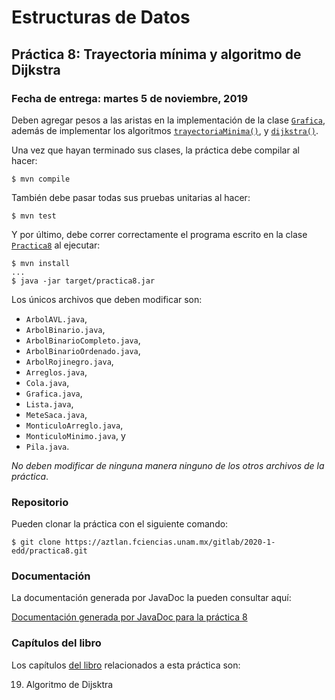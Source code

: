 Estructuras de Datos
====================

Práctica 8: Trayectoria mínima y algoritmo de Dijkstra
------------------------------------------------------

### Fecha de entrega: martes 5 de noviembre, 2019

Deben agregar pesos a las aristas en la implementación de la clase
[`Grafica`](https://aztlan.fciencias.unam.mx/gitlab/2020-1-edd/practica8/blob/master/src/main/java/mx/unam/ciencias/edd/Grafica.java),
además de implementar los algoritmos
[`trayectoriaMinima()`](https://aztlan.fciencias.unam.mx/gitlab/2020-1-edd/practica8/blob/master/src/main/java/mx/unam/ciencias/edd/Grafica.java#L395),
y
[`dijkstra()`](https://aztlan.fciencias.unam.mx/gitlab/2020-1-edd/practica8/blob/master/src/main/java/mx/unam/ciencias/edd/Grafica.java#L410).

Una vez que hayan terminado sus clases, la práctica debe compilar al hacer:

```
$ mvn compile
```

También debe pasar todas sus pruebas unitarias al hacer:

```
$ mvn test
```

Y por último, debe correr correctamente el programa escrito en la clase
[`Practica8`](https://aztlan.fciencias.unam.mx/gitlab/2020-1-edd/practica8/blob/master/src/main/java/mx/unam/ciencias/edd/Practica8.java)
al ejecutar:

```
$ mvn install
...
$ java -jar target/practica8.jar
```

Los únicos archivos que deben modificar son:

* `ArbolAVL.java`,
* `ArbolBinario.java`,
* `ArbolBinarioCompleto.java`,
* `ArbolBinarioOrdenado.java`,
* `ArbolRojinegro.java`,
* `Arreglos.java`,
* `Cola.java`,
* `Grafica.java`,
* `Lista.java`,
* `MeteSaca.java`,
* `MonticuloArreglo.java`,
* `MonticuloMinimo.java`, y
* `Pila.java`.

*No deben modificar de ninguna manera ninguno de los otros archivos de la
práctica*.

### Repositorio

Pueden clonar la práctica con el siguiente comando:

```
$ git clone https://aztlan.fciencias.unam.mx/gitlab/2020-1-edd/practica8.git
```

### Documentación

La documentación generada por JavaDoc la pueden consultar aquí:

[Documentación generada por JavaDoc para la práctica
8](https://aztlan.fciencias.unam.mx/~canek/2020-1-edd/practica8/apidocs/index.html)

### Capítulos del libro

Los capítulos [del
libro](https://tienda.fciencias.unam.mx/es/home/437-estructuras-de-datos-con-java-moderno-9786073009157.html)
relacionados a esta práctica son:

19. Algoritmo de Dijsktra
